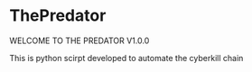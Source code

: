 # ThePredator
WELCOME TO THE PREDATOR V1.0.0

This is python scirpt developed to automate the cyberkill chain
